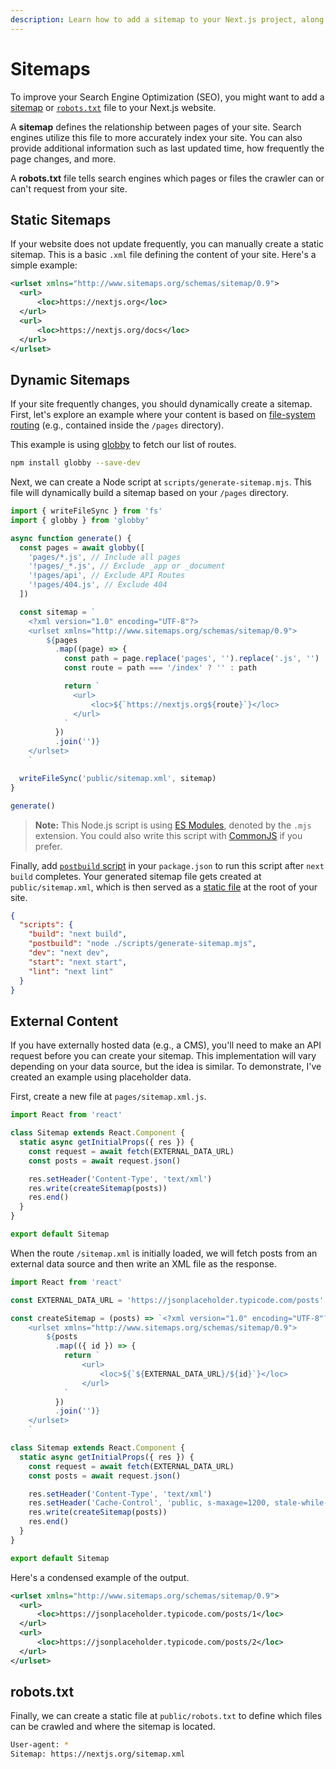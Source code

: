 ```yaml
---
description: Learn how to add a sitemap to your Next.js project, along with a robots.txt file for optimal SEO.
---
```


# Sitemaps

To improve your Search Engine Optimization (SEO), you might want to add a [sitemap](https://developers.google.com/search/docs/advanced/sitemaps/build-sitemap) or [`robots.txt`](https://developers.google.com/search/docs/advanced/robots/intro) file to your Next.js website.

A **sitemap** defines the relationship between pages of your site. Search engines utilize
this file to more accurately index your site. You can also provide additional information
such as last updated time, how frequently the page changes, and more.

A **robots.txt** file tells search engines which pages or files the crawler can or can't request from your site.

## Static Sitemaps

If your website does not update frequently, you can manually create a static sitemap.
This is a basic `.xml` file defining the content of your site. Here's a simple example:

```xml
<urlset xmlns="http://www.sitemaps.org/schemas/sitemap/0.9">
  <url>
      <loc>https://nextjs.org</loc>
  </url>
  <url>
      <loc>https://nextjs.org/docs</loc>
  </url>
</urlset>
```

## Dynamic Sitemaps

If your site frequently changes, you should dynamically create a sitemap. First, let's explore an example where your content is based on [file-system routing](/docs/routing/introduction.md) (e.g., contained inside the `/pages` directory).

This example is using [globby](https://github.com/sindresorhus/globby) to fetch our list of routes.

```bash
npm install globby --save-dev
```

Next, we can create a Node script at `scripts/generate-sitemap.mjs`.
This file will dynamically build a sitemap based on your `/pages` directory.

```js
import { writeFileSync } from 'fs'
import { globby } from 'globby'

async function generate() {
  const pages = await globby([
    'pages/*.js', // Include all pages
    '!pages/_*.js', // Exclude _app or _document
    '!pages/api', // Exclude API Routes
    '!pages/404.js', // Exclude 404
  ])

  const sitemap = `
    <?xml version="1.0" encoding="UTF-8"?>
    <urlset xmlns="http://www.sitemaps.org/schemas/sitemap/0.9">
        ${pages
          .map((page) => {
            const path = page.replace('pages', '').replace('.js', '')
            const route = path === '/index' ? '' : path

            return `
              <url>
                  <loc>${`https://nextjs.org${route}`}</loc>
              </url>
            `
          })
          .join('')}
    </urlset>
    `

  writeFileSync('public/sitemap.xml', sitemap)
}

generate()
```

> **Note:** This Node.js script is using [ES Modules](https://nodejs.org/api/esm.html), denoted by the `.mjs` extension. You could also write this script with [CommonJS](https://nodejs.org/api/modules.html#modules_modules_commonjs_modules) if you prefer.

Finally, add [`postbuild` script](https://docs.npmjs.com/cli/v7/using-npm/scripts#pre--post-scripts) in your `package.json` to run this script after `next build` completes.
Your generated sitemap file gets created at `public/sitemap.xml`, which is then served as a [static file](/docs/basic-features/static-file-serving.md) at the root of your site.

```json
{
  "scripts": {
    "build": "next build",
    "postbuild": "node ./scripts/generate-sitemap.mjs",
    "dev": "next dev",
    "start": "next start",
    "lint": "next lint"
  }
}
```

## External Content

If you have externally hosted data (e.g., a CMS), you'll need to make an API request
before you can create your sitemap. This implementation will vary depending on your data source,
but the idea is similar. To demonstrate, I've created an example using placeholder data.

First, create a new file at `pages/sitemap.xml.js`.

```js
import React from 'react'

class Sitemap extends React.Component {
  static async getInitialProps({ res }) {
    const request = await fetch(EXTERNAL_DATA_URL)
    const posts = await request.json()

    res.setHeader('Content-Type', 'text/xml')
    res.write(createSitemap(posts))
    res.end()
  }
}

export default Sitemap
```

When the route `/sitemap.xml` is initially loaded, we will fetch posts from an external data source
and then write an XML file as the response.

```js
import React from 'react'

const EXTERNAL_DATA_URL = 'https://jsonplaceholder.typicode.com/posts'

const createSitemap = (posts) => `<?xml version="1.0" encoding="UTF-8"?>
    <urlset xmlns="http://www.sitemaps.org/schemas/sitemap/0.9">
        ${posts
          .map(({ id }) => {
            return `
                <url>
                    <loc>${`${EXTERNAL_DATA_URL}/${id}`}</loc>
                </url>
            `
          })
          .join('')}
    </urlset>
    `

class Sitemap extends React.Component {
  static async getInitialProps({ res }) {
    const request = await fetch(EXTERNAL_DATA_URL)
    const posts = await request.json()

    res.setHeader('Content-Type', 'text/xml')
    res.setHeader('Cache-Control', 'public, s-maxage=1200, stale-while-revalidate=600')
    res.write(createSitemap(posts))
    res.end()
  }
}

export default Sitemap
```

Here's a condensed example of the output.

```xml
<urlset xmlns="http://www.sitemaps.org/schemas/sitemap/0.9">
  <url>
      <loc>https://jsonplaceholder.typicode.com/posts/1</loc>
  </url>
  <url>
      <loc>https://jsonplaceholder.typicode.com/posts/2</loc>
  </url>
</urlset>
```

## robots.txt

Finally, we can create a static file at `public/robots.txt` to define which
files can be crawled and where the sitemap is located.

```bash
User-agent: *
Sitemap: https://nextjs.org/sitemap.xml
```
